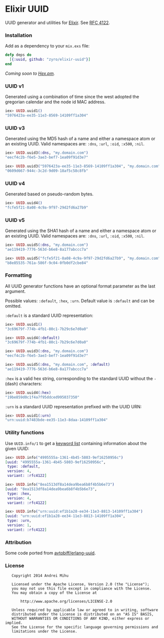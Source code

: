 Elixir UUID
===========

UUID generator and utilities for [Elixir](http://elixir-lang.org/). See [RFC 4122](http://www.ietf.org/rfc/rfc4122.txt).

### Installation

Add as a dependency to your `mix.exs` file:
```elixir
defp deps do
  [{:uuid, github: "zyro/elixir-uuid"}]
end
```

_Coming soon to [Hex.pm](https://hex.pm/)._

### UUID v1

Generated using a combination of time since the west adopted the gregorian calendar and the node id MAC address.

```elixir
iex> UUID.uuid1()
"5976423a-ee35-11e3-8569-14109ff1a304"
```

### UUID v3

Generated using the MD5 hash of a name and either a namespace atom or an existing UUID. Valid namespaces are: `:dns`, `:url`, `:oid`, `:x500`, `:nil`.

```elixir
iex> UUID.uuid3(:dns, "my.domain.com")
"eecf4c2b-f6e5-3ae3-bef7-1ea09f91d3e7"

iex> UUID.uuid3("5976423a-ee35-11e3-8569-14109ff1a304", "my.domain.com")
"0609d667-944c-3c2d-9d09-18af5c58c8fb"
```

### UUID v4

Generated based on pseudo-random bytes.

```elixir
iex> UUID.uuid4()
"fcfe5f21-8a08-4c9a-9f97-29d2fd6a27b9"
```

### UUID v5

Generated using the SHA1 hash of a name and either a namespace atom or an existing UUID. Valid namespaces are: `:dns`, `:url`, `:oid`, `:x500`, `:nil`.

```elixir
iex> UUID.uuid5(:dns, "my.domain.com")
"ae119419-7776-563d-b6e8-8a177abccc7a"

iex> UUID.uuid5("fcfe5f21-8a08-4c9a-9f97-29d2fd6a27b9", "my.domain.com")
"b8e85535-761a-586f-9c04-0fb0df2cbe84"
```

### Formatting

All UUID generator functions have an optional format parameter as the last argument.

Possible values: `:default`, `:hex`, `:urn`. Default value is `:default` and can be omitted.

`:default` is a standard UUID representation:
```elixir
iex> UUID.uuid1()
"3c69679f-774b-4fb1-80c1-7b29c6e7d0a0"

iex> UUID.uuid4(:default)
"3c69679f-774b-4fb1-80c1-7b29c6e7d0a0"

iex> UUID.uuid3(:dns, "my.domain.com")
"eecf4c2b-f6e5-3ae3-bef7-1ea09f91d3e7"

iex> UUID.uuid5(:dns, "my.domain.com", :default)
"ae119419-7776-563d-b6e8-8a177abccc7a"
```

`:hex` is a valid hex string, corresponding to the standard UUID without the `-` (dash) characters:
```elixir
iex> UUID.uuid4(:hex)
"19be859d0c1f4a7f95ddced995037350"
```

`:urn` is a standard UUID representation prefixed with the UUID URN:
```elixir
iex> UUID.uuid1(:urn)
"urn:uuid:b7483bde-ee35-11e3-8daa-14109ff1a304"
```

### Utility functions

Use `UUID.info/1` to get a [keyword list](http://elixir-lang.org/getting_started/7.html#toc_1) containing information about the given UUID:
```elixir
iex> UUID.info("4995555a-1361-4b45-5803-9ef16250956c")
[uuid: "4995555a-1361-4b45-5803-9ef16250956c",
 type: :default,
 version: 4,
 variant: :rfc4122]

iex> UUID.info("8ea1513df8a14dea9bea6b8f4b5b6e73")
[uuid: "8ea1513df8a14dea9bea6b8f4b5b6e73",
 type: :hex,
 version: 4,
 variant: :rfc4122]

iex> UUID.info("urn:uuid:ef1b1a28-ee34-11e3-8813-14109ff1a304")
[uuid: "urn:uuid:ef1b1a28-ee34-11e3-8813-14109ff1a304",
 type: :urn,
 version: 1,
 variant: :rfc4122]
```

### Attribution

Some code ported from [avtobiff/erlang-uuid](https://github.com/avtobiff/erlang-uuid).

### License

```
   Copyright 2014 Andrei Mihu

   Licensed under the Apache License, Version 2.0 (the "License");
   you may not use this file except in compliance with the License.
   You may obtain a copy of the License at

       http://www.apache.org/licenses/LICENSE-2.0

   Unless required by applicable law or agreed to in writing, software
   distributed under the License is distributed on an "AS IS" BASIS,
   WITHOUT WARRANTIES OR CONDITIONS OF ANY KIND, either express or implied.
   See the License for the specific language governing permissions and
   limitations under the License.
```
